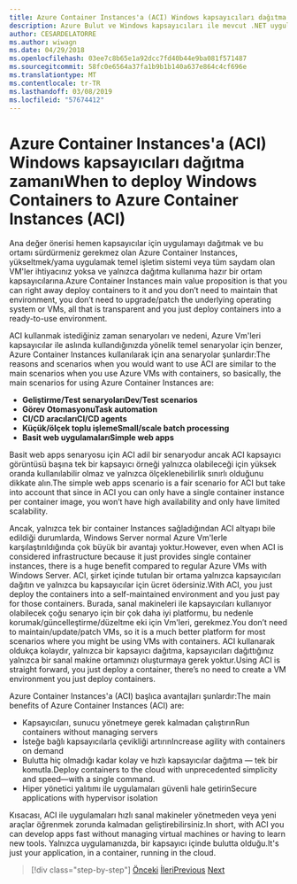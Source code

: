 ```yaml
---
title: Azure Container Instances'a (ACI) Windows kapsayıcıları dağıtma zamanı
description: Azure Bulut ve Windows kapsayıcıları ile mevcut .NET uygulamalarını modernleştirme | Azure Container Instances'a (ACI) Windows kapsayıcıları dağıtma zamanı
author: CESARDELATORRE
ms.author: wiwagn
ms.date: 04/29/2018
ms.openlocfilehash: 03ee7c8b65e1a92dcc7fd40b44e9ba081f571487
ms.sourcegitcommit: 58fc0e6564a37fa1b9b1b140a637e864c4cf696e
ms.translationtype: MT
ms.contentlocale: tr-TR
ms.lasthandoff: 03/08/2019
ms.locfileid: "57674412"
---
```

# <a name="when-to-deploy-windows-containers-to-azure-container-instances-aci"></a><span data-ttu-id="5da44-103">Azure Container Instances'a (ACI) Windows kapsayıcıları dağıtma zamanı</span><span class="sxs-lookup"><span data-stu-id="5da44-103">When to deploy Windows Containers to Azure Container Instances (ACI)</span></span>

<span data-ttu-id="5da44-104">Ana değer önerisi hemen kapsayıcılar için uygulamayı dağıtmak ve bu ortamı sürdürmeniz gerekmez olan Azure Container Instances, yükseltmek/yama uygulamak temel işletim sistemi veya tüm saydam olan VM'ler ihtiyacınız yoksa ve yalnızca dağıtma kullanıma hazır bir ortam kapsayıcılarına.</span><span class="sxs-lookup"><span data-stu-id="5da44-104">Azure Container Instances main value proposition is that you can right away deploy containers to it and you don’t need to maintain that environment, you don’t need to upgrade/patch the underlying operating system or VMs, all that is transparent and you just deploy containers into a ready-to-use environment.</span></span>

<span data-ttu-id="5da44-105">ACI kullanmak istediğiniz zaman senaryoları ve nedeni, Azure Vm'leri kapsayıcılar ile aslında kullandığınızda yönelik temel senaryolar için benzer, Azure Container Instances kullanılarak için ana senaryolar şunlardır:</span><span class="sxs-lookup"><span data-stu-id="5da44-105">The reasons and scenarios when you would want to use ACI are similar to the main scenarios when you use Azure VMs with containers, so basically, the main scenarios for using Azure Container Instances are:</span></span>

- <span data-ttu-id="5da44-106">**Geliştirme/Test senaryoları**</span><span class="sxs-lookup"><span data-stu-id="5da44-106">**Dev/Test scenarios**</span></span>
- <span data-ttu-id="5da44-107">**Görev Otomasyonu**</span><span class="sxs-lookup"><span data-stu-id="5da44-107">**Task automation**</span></span>
- <span data-ttu-id="5da44-108">**CI/CD aracıları**</span><span class="sxs-lookup"><span data-stu-id="5da44-108">**CI/CD agents**</span></span>
- <span data-ttu-id="5da44-109">**Küçük/ölçek toplu işleme**</span><span class="sxs-lookup"><span data-stu-id="5da44-109">**Small/scale batch processing**</span></span>
- <span data-ttu-id="5da44-110">**Basit web uygulamaları**</span><span class="sxs-lookup"><span data-stu-id="5da44-110">**Simple web apps**</span></span>

<span data-ttu-id="5da44-111">Basit web apps senaryosu için ACI adil bir senaryodur ancak ACI kapsayıcı görüntüsü başına tek bir kapsayıcı örneği yalnızca olabileceği için yüksek oranda kullanılabilir olmaz ve yalnızca ölçeklenebilirlik sınırlı olduğunu dikkate alın.</span><span class="sxs-lookup"><span data-stu-id="5da44-111">The simple web apps scenario is a fair scenario for ACI but take into account that since in ACI you can only have a single container instance per container image, you won’t have high availability and only have limited scalability.</span></span>

<span data-ttu-id="5da44-112">Ancak, yalnızca tek bir container Instances sağladığından ACI altyapı bile edildiği durumlarda, Windows Server normal Azure Vm'lerle karşılaştırıldığında çok büyük bir avantajı yoktur.</span><span class="sxs-lookup"><span data-stu-id="5da44-112">However, even when ACI is considered infrastructure because it just provides single container instances, there is a huge benefit compared to regular Azure VMs with Windows Server.</span></span> <span data-ttu-id="5da44-113">ACI, şirket içinde tutulan bir ortama yalnızca kapsayıcıları dağıtın ve yalnızca bu kapsayıcılar için ücret ödersiniz.</span><span class="sxs-lookup"><span data-stu-id="5da44-113">With ACI, you just deploy the containers into a self-maintained environment and you just pay for those containers.</span></span> <span data-ttu-id="5da44-114">Burada, sanal makineleri ile kapsayıcıları kullanıyor olabilecek çoğu senaryo için bir çok daha iyi platformu, bu nedenle korumak/güncelleştirme/düzeltme eki için Vm'leri, gerekmez.</span><span class="sxs-lookup"><span data-stu-id="5da44-114">You don’t need to maintain/update/patch VMs, so it is a much better platform for most scenarios where you might be using VMs with containers.</span></span> <span data-ttu-id="5da44-115">ACI kullanarak oldukça kolaydır, yalnızca bir kapsayıcı dağıtma, kapsayıcıları dağıttığınız yalnızca bir sanal makine ortamınızı oluşturmaya gerek yoktur.</span><span class="sxs-lookup"><span data-stu-id="5da44-115">Using ACI is straight forward, you just deploy a container, there’s no need to create a VM environment you just deploy containers.</span></span>

<span data-ttu-id="5da44-116">Azure Container Instances'a (ACI) başlıca avantajları şunlardır:</span><span class="sxs-lookup"><span data-stu-id="5da44-116">The main benefits of Azure Container Instances (ACI) are:</span></span>

- <span data-ttu-id="5da44-117">Kapsayıcıları, sunucu yönetmeye gerek kalmadan çalıştırın</span><span class="sxs-lookup"><span data-stu-id="5da44-117">Run containers without managing servers</span></span>
- <span data-ttu-id="5da44-118">İsteğe bağlı kapsayıcılarla çevikliği artırın</span><span class="sxs-lookup"><span data-stu-id="5da44-118">Increase agility with containers on demand</span></span>
- <span data-ttu-id="5da44-119">Bulutta hiç olmadığı kadar kolay ve hızlı kapsayıcılar dağıtma — tek bir komutla.</span><span class="sxs-lookup"><span data-stu-id="5da44-119">Deploy containers to the cloud with unprecedented simplicity and speed—with a single command.</span></span>
- <span data-ttu-id="5da44-120">Hiper yönetici yalıtımı ile uygulamaları güvenli hale getirin</span><span class="sxs-lookup"><span data-stu-id="5da44-120">Secure applications with hypervisor isolation</span></span>

<span data-ttu-id="5da44-121">Kısacası, ACI ile uygulamaları hızlı sanal makineler yönetmeden veya yeni araçlar öğrenmek zorunda kalmadan geliştirebilirsiniz.</span><span class="sxs-lookup"><span data-stu-id="5da44-121">In short, with ACI you can develop apps fast without managing virtual machines or having to learn new tools.</span></span> <span data-ttu-id="5da44-122">Yalnızca uygulamanızda, bir kapsayıcı içinde bulutta olduğu.</span><span class="sxs-lookup"><span data-stu-id="5da44-122">It's just your application, in a container, running in the cloud.</span></span>

> [!div class="step-by-step"]
> <span data-ttu-id="5da44-123">[Önceki](when-to-deploy-windows-containers-to-azure-vms-iaas-cloud.md)
> [İleri](when-to-deploy-windows-containers-to-service-fabric.md)</span><span class="sxs-lookup"><span data-stu-id="5da44-123">[Previous](when-to-deploy-windows-containers-to-azure-vms-iaas-cloud.md)
[Next](when-to-deploy-windows-containers-to-service-fabric.md)</span></span>
